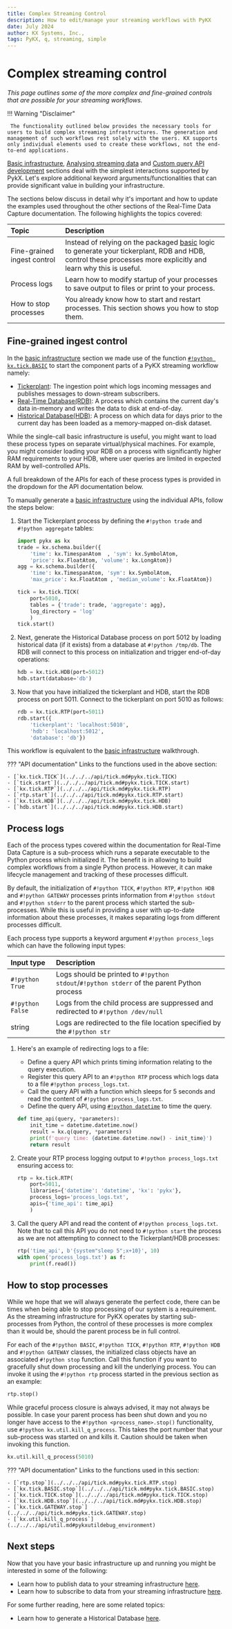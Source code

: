 ```yaml
---
title: Complex Streaming Control
description: How to edit/manage your streaming workflows with PyKX
date: July 2024
author: KX Systems, Inc.,
tags: PyKX, q, streaming, simple
---
```


# Complex streaming control

_This page outlines some of the more complex and fine-grained controls that are possible for your streaming workflows._

!!! Warning "Disclaimer"

	 The functionality outlined below provides the necessary tools for users to build complex streaming infrastructures. The generation and management of such workflows rest solely with the users. KX supports only individual elements used to create these workflows, not the end-to-end applications.

[Basic infrastructure](basic.md), [Analysing streaming data](rta.md) and [Custom query API development](custom_apis.md) sections deal with the simplest interactions supported by PykX. Let's explore additional keyword arguments/functionalities that can provide significant value in building your infrastructure.

The sections below discuss in detail why it's important and how to update the examples used throughout the other sections of the Real-Time Data Capture documentation. The following highlights the topics covered:

| Topic                            | Description |
|:---------------------------------|:------------|
| Fine-grained ingest control    | Instead of relying on the packaged [basic](basic.md) logic to generate your tickerplant, RDB and HDB, control these processes more explicitly and learn why this is useful. |
| Process logs                   | Learn how to modify startup of your processes to save output to files or print to your process. |
| How to stop processes          | You already know how to start and restart processes. This section shows you how to stop them. |


## Fine-grained ingest control

In the [basic infrastructure](basic.md) section we made use of the function [`#!python kx.tick.BASIC`](../../../api/tick.md#pykx.tick.BASIC) to start the component parts of a PyKX streaming workflow namely:

- [Tickerplant](basic.md#tickerplant): The ingestion point which logs incoming messages and publishes messages to down-stream subscribers.
- [Real-Time Database(RDB)](basic.md#real-time-database): A process which contains the current day's data in-memory and writes the data to disk at end-of-day.
- [Historical Database(HDB)](basic.md#historical-databases): A process on which data for days prior to the current day has been loaded as a memory-mapped on-disk dataset.

While the single-call basic infrastructure is useful, you might want to load these process types on separate virtual/physical machines. For example, you might consider loading your RDB on a process with significantly higher RAM requirements to your HDB, where user queries are limited in expected RAM by well-controlled APIs.

A full breakdown of the APIs for each of these process types is provided in the dropdown for the API documentation below.

To manually generate a [basic infrastructure](basic.md) using the individual APIs, follow the steps below:

1. Start the Tickerplant process by defining the `#!python trade` and `#!python aggregate` tables:

    ```python
    import pykx as kx
    trade = kx.schema.builder({
        'time': kx.TimespanAtom  , 'sym': kx.SymbolAtom,
        'price': kx.FloatAtom, 'volume': kx.LongAtom})
    agg = kx.schema.builder({
        'time': kx.TimespanAtom, 'sym': kx.SymbolAtom,
        'max_price': kx.FloatAtom , 'median_volume': kx.FloatAtom})

    tick = kx.tick.TICK(
        port=5010,
        tables = {'trade': trade, 'aggregate': agg},
        log_directory = 'log'
        )
    tick.start()
    ```

2. Next, generate the Historical Database process on port 5012 by loading historical data (if it exists) from a database at `#!python /tmp/db`. The RDB will connect to this process on initialization and trigger end-of-day operations:

    ```python
    hdb = kx.tick.HDB(port=5012)
    hdb.start(database='db')
    ```

3. Now that you have initialized the tickerplant and HDB, start the RDB process on port 5011. Connect to the tickerplant on port 5010 as follows:

    ```python
    rdb = kx.tick.RTP(port=5011)
    rdb.start({
        'tickerplant': 'localhost:5010',
        'hdb': 'localhost:5012',
        'database': 'db'})
    ```

This workflow is equivalent to the [basic infrastructure](basic.md) walkthrough.

??? "API documentation"
    Links to the functions used in the above section:

    - [`kx.tick.TICK`](../../../api/tick.md#pykx.tick.TICK)
    - [`tick.start`](../../../api/tick.md#pykx.tick.TICK.start)
    - [`kx.tick.RTP`](../../../api/tick.md#pykx.tick.RTP)
    - [`rtp.start`](../../../api/tick.md#pykx.tick.RTP.start)
    - [`kx.tick.HDB`](../../../api/tick.md#pykx.tick.HDB)
    - [`hdb.start`](../../../api/tick.md#pykx.tick.HDB.start)

## Process logs

Each of the process types covered within the documentation for Real-Time Data Capture is a sub-process which runs a separate executable to the Python process which initialized it. The benefit is in allowing to build complex workflows from a single Python process. However, it can make lifecycle management and tracking of these processes difficult.

By default, the initialization of `#!python TICK`, `#!python RTP`, `#!python HDB` and `#!python GATEWAY` processes prints information from `#!python stdout` and `#!python stderr` to the parent process which started the sub-processes. While this is useful in providing a user with up-to-date information about these processes, it makes separating logs from different processes difficult.

Each process type supports a keyword argument `#!python process_logs` which can have the following input types:

| **Input type** | **Description**                                                                |
|:-----------|:---------------------------------------------------------------------------|
| `#!python True`     | Logs should be printed to `#!python stdout`/`#!python stderr` of the parent Python process |
| `#!python False`    | Logs from the child process are suppressed and redirected to `#!python /dev/null`   |
| string     | Logs are redirected to the file location specified by the `#!python str`        |

1. Here's an example of redirecting logs to a file:

    - Define a query API which prints timing information relating to the query execution.
    - Register this query API to an `#!python RTP` process which logs data to a file `#!python process_logs.txt`.
    - Call the query API with a function which sleeps for 5 seconds and read the content of `#!python process_logs.txt`.
    - Define the query API, using [`#!python datetime`](https://docs.python.org/3/library/datetime.html) to time the query.

    ```python
    def time_api(query, *parameters):
        init_time = datetime.datetime.now()
        result = kx.q(query, *parameters)
        print(f'query time: {datetime.datetime.now() - init_time}')
        return result
    ```

2. Create your RTP process logging output to `#!python process_logs.txt` ensuring access to:

    ```python
    rtp = kx.tick.RTP(
        port=5011,
        libraries={'datetime': 'datetime', 'kx': 'pykx'},
        process_logs='process_logs.txt',
        apis={'time_api': time_api}
        )
    ```

3. Call the query API and read the content of `#!python process_logs.txt`. Note that to call this API you do not need to `#!python start` the process as we are not attempting to connect to the Tickerplant/HDB processes:

    ```python
    rtp('time_api', b'{system"sleep 5";x+10}', 10)
    with open('process_logs.txt') as f:
        print(f.read())
    ```

## How to stop processes

While we hope that we will always generate the perfect code, there can be times when being able to stop processing of our system is a requirement. As the streaming infrastructure for PyKX operates by starting sub-processes from Python, the control of these processes is more complex than it would be, should the parent process be in full control.

For each of the `#!python BASIC`, `#!python TICK`, `#!python RTP`, `#!python HDB` and `#!python GATEWAY` classes, the initialized class objects have an associated `#!python stop` function. Call this function if you want to gracefully shut down processing and kill the underlying process. You can invoke it using the `#!python rtp` process started in the previous section as an example:

```python
rtp.stop()
```

While graceful process closure is always advised, it may not always be possible. In case your parent process has been shut down and you no longer have access to the `#!python <process_name>.stop()` functionality, use `#!python kx.util.kill_q_process`. This takes the port number that your sub-process was started on and kills it. Caution should be taken when invoking this function.

```python
kx.util.kill_q_process(5010)
```

??? "API documentation"
    Links to the functions used in this section:

    - [`rtp.stop`](../../../api/tick.md#pykx.tick.RTP.stop)
    - [`kx.tick.BASIC.stop`](../../../api/tick.md#pykx.tick.BASIC.stop)
    - [`kx.tick.TICK.stop`](../../../api/tick.md#pykx.tick.TICK.stop)
    - [`kx.tick.HDB.stop`](../../../api/tick.md#pykx.tick.HDB.stop)
    - [`kx.tick.GATEWAY.stop`](../../../api/tick.md#pykx.tick.GATEWAY.stop)
    - [`kx.util.kill_q_process`](../../../api/util.md#pykxutildebug_environment)

## Next steps

Now that you have your basic infrastructure up and running you might be interested in some of the following:

- Learn how to publish data to your streaming infrastructure [here](publish.md).
- Learn how to subscribe to data from your streaming infrastructure [here](subscribe.md).

For some further reading, here are some related topics:

- Learn how to generate a Historical Database [here](../database/index.md).
